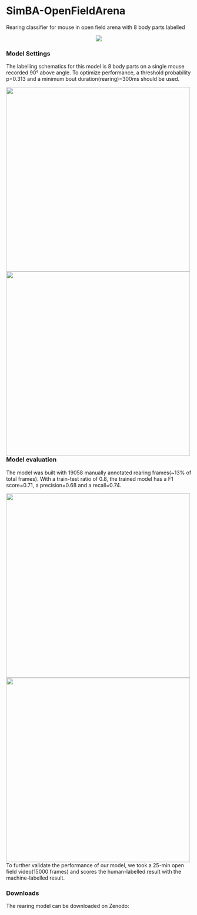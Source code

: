 # SimBA-OpenFieldArena
Rearing classifier for mouse in open field arena with 8 body parts labelled 

<p align="center">
  <img src="https://github.com/saviochan/SimBA-OpenFieldArena/blob/master/gifs/Rearing.gif">
</p>

### Model Settings

The labelling schematics for this model is 8 body parts on a single mouse recorded 90° above angle. To optimize performance, a threshold probability p=0.313 and a minimum bout duration(rearing)=300ms should be used.<br/>

<img align="left" width="500"  src="https://github.com/saviochan/Deeplabcut-OpenFieldArena/blob/master/images/Labelling.png">
<img align="left" width="500"  src="https://github.com/saviochan/SimBA-OpenFieldArena/blob/master/images/Model%20settings.jpg"><br/>

### Model evaluation

The model was built with 19058 manually annotated rearing frames(~13% of total frames). With a train-test ratio of 0.8, the trained model has a F1 score=0.71, a precision=0.68 and a recall=0.74.<br/>

<img align="left" width="500" src="https://github.com/saviochan/SimBA-OpenFieldArena/blob/master/images/Curve.jpg">
<img align="left" width="500" src="https://github.com/saviochan/SimBA-OpenFieldArena/blob/master/images/Curve_2.jpg"><br/>

To further validate the performance of our model, we took a 25-min open field video(15000 frames) and scores the human-labelled result with the machine-labelled result.

### Downloads
The rearing model can be downloaded on Zenodo: 
